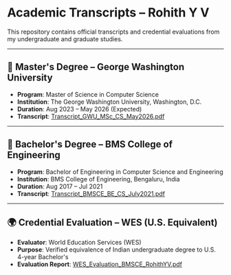 # Academic Transcripts – Rohith Y V

This repository contains official transcripts and credential evaluations from my undergraduate and graduate studies.

---

## 📘 Master's Degree – George Washington University
- **Program**: Master of Science in Computer Science
- **Institution**: The George Washington University, Washington, D.C.
- **Duration**: Aug 2023 – May 2026 (Expected)
- **Transcript**: [Transcript_GWU_MSc_CS_May2026.pdf](https://github.com/rohithyv/Academic-Transcripts/blob/main/Transcript_GWU_MSCS_May2026_Unofficial%20Transcript.pdf)

---

## 📗 Bachelor's Degree – BMS College of Engineering
- **Program**: Bachelor of Engineering in Computer Science and Engineering
- **Institution**: BMS College of Engineering, Bengaluru, India
- **Duration**: Aug 2017 – Jul 2021
- **Transcript**: [Transcript_BMSCE_BE_CS_July2021.pdf](./Transcript_BMSCE_BE_CS_July2021.pdf)

---

## 🌍 Credential Evaluation – WES (U.S. Equivalent)
- **Evaluator**: World Education Services (WES)
- **Purpose**: Verified equivalence of Indian undergraduate degree to U.S. 4-year Bachelor's
- **Evaluation Report**: [WES_Evaluation_BMSCE_RohithYV.pdf](https://github.com/rohithyv/Academic-Transcripts/blob/main/WES_Evaluation_Report_BMSCE_RohithYV.pdf)

